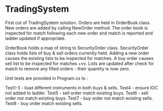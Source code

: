 # TradingSystem

First cut of TradingSystem solution. 
Orders are held in OrderBook class. New orders are added by calling NewOrder method.
The order book is inspected for match following each new order and match is reported and ladder updated if appropriate.

OrderBook holds a map of string to SecurityOrder class. 
SecurityOrder class holds lists of buy & sell orders currently held. Adding a new order causes the existing lists to be inspected for matches. A buy order causes sell list to be inspected for matches +vv. Lists are updated after check for match to remove any filled orders - their quantity is now zero.

Unit tests are provided in Program.cs to :

Test1-3 - load different instruments in both buys & sells.
Test4 - ensure IOC not added to ladder.
Test5 - sell order match existing buys.
Test6 - sell order not match existing buys.
Test7 - buy order not match existing sells.
Test8 - buy order match existing sells.
